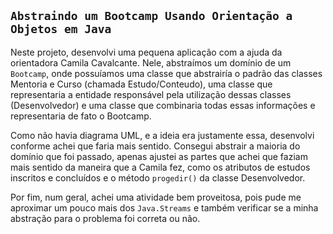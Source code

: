 ## `Abstraindo um Bootcamp Usando Orientação a Objetos em Java`

Neste projeto, desenvolvi uma pequena aplicação com a ajuda da orientadora Camila Cavalcante. Nele, abstraímos um domínio de um `Bootcamp`, onde possuíamos uma classe que abstrairía o padrão das classes Mentoria e Curso (chamada Estudo/Conteudo), uma classe que representaria a entidade responsável pela utilização dessas classes (Desenvolvedor) e uma classe que combinaria todas essas informações e representaria de fato o Bootcamp.

Como não havia diagrama UML, e a ideia era justamente essa, desenvolvi conforme achei que faria mais sentido. Consegui abstrair a maioria do domínio que foi passado, apenas ajustei as partes que achei que faziam mais sentido da maneira que a Camila fez, como os atributos de estudos inscritos e concluídos e o método `progedir()` da classe Desenvolvedor.

Por fim, num geral, achei uma atividade bem proveitosa, pois pude me aproximar um pouco mais dos `Java.Streams` e também verificar se a minha abstração para o problema foi correta ou não.
